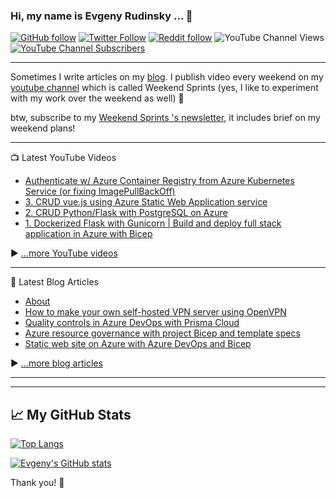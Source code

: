 ### Hi, my name is Evgeny Rudinsky ...  👋 

[![GitHub follow](https://img.shields.io/github/followers/erudinsky?style=social)](https://github.com/erudinsky) 
[![Twitter Follow](https://img.shields.io/twitter/follow/evgenyrudinsky?style=social)](https://twitter.com/evgenyrudinsky) [![Reddit follow](https://img.shields.io/reddit/user-karma/combined/erudinsky?style=social)](https://www.reddit.com/user/erudinsky/) ![YouTube Channel Views](https://img.shields.io/youtube/channel/views/UCy-6VQP7u-94NIXI_-2Tnxg?label=total%20%23%20of%20views%20of%20my%20channel&style=social) [![YouTube Channel Subscribers](https://img.shields.io/youtube/channel/subscribers/UCy-6VQP7u-94NIXI_-2Tnxg?style=social)](https://www.youtube.com/channel/UCy-6VQP7u-94NIXI_-2Tnxg)

---

Sometimes I write articles on my [blog](https://erudinsky.com/). I publish video every weekend on my [youtube channel](https://www.youtube.com/channel/UCy-6VQP7u-94NIXI_-2Tnxg) which is called Weekend Sprints (yes, I like to experiment with my work over the weekend as well) 🚀

btw, subscribe to my [Weekend Sprints 's newsletter](https://weekendsprints.nl/), it includes brief on my weekend plans!

---

📺 Latest YouTube Videos

<!-- YOUTUBE-VIDEOS-LIST:START -->
- [Authenticate w/ Azure Container Registry from Azure Kubernetes Service &lpar;or fixing ImagePullBackOff&rpar;](https://www.youtube.com/watch?v=XXi9wwi0tQE)
- [3. CRUD vue.js using Azure Static Web Application service](https://www.youtube.com/watch?v=q-6nQ1dh_7c)
- [2. CRUD Python/Flask with PostgreSQL on Azure](https://www.youtube.com/watch?v=DjsLn-S43sA)
- [1. Dockerized Flask with Gunicorn | Build and deploy full stack application in Azure with Bicep](https://www.youtube.com/watch?v=nrXEnrV-ZSM)
<!-- YOUTUBE-VIDEOS-LIST:END -->


▶ [...more YouTube videos](https://www.youtube.com/channel/UCy-6VQP7u-94NIXI_-2Tnxg?sub_confirmation=1)

---

📘 Latest Blog Articles

<!-- BLOG-POST-LIST:START -->
- [About](https://erudinsky.com/about/)
- [How to make your own self-hosted VPN server using OpenVPN](https://erudinsky.com/2022/03/11/how-to-make-your-own-self-hosted-vpn-server-using-openvpn/)
- [Quality controls in Azure DevOps with Prisma Cloud](https://erudinsky.com/2022/01/21/quality-controls-in-azure-devops-with-prisma-cloud/)
- [Azure resource governance with project Bicep and template specs](https://erudinsky.com/2022/01/14/azure-resource-governance-with-project-bicep-and-template-specs/)
- [Static web site on Azure with Azure DevOps and Bicep](https://erudinsky.com/2022/01/07/static-web-site-on-azure-with-azure-devops-and-bicep/)
<!-- BLOG-POST-LIST:END -->

▶ [...more blog articles](https://erudinsky.com)

---

---

## &#x1f4c8; My GitHub Stats

[![Top Langs](https://github-readme-stats.vercel.app/api/top-langs/?username=erudinsky&hide=java,html,css&theme=radical)](https://github.com/erudinsky/github-readme-stats)

[![Evgeny's GitHub stats](https://github-readme-stats.vercel.app/api?username=erudinsky&theme=radical)](https://github.com/erudinsky/github-readme-stats)

Thank you! 👋 
